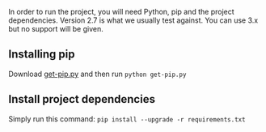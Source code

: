 In order to run the project, you will need Python, pip and the project dependencies.
Version 2.7 is what we usually test against. You can use 3.x but no support will be given. 

## Installing pip
Download [get-pip.py](https://bootstrap.pypa.io/get-pip.py)
and then run
`python get-pip.py`

## Install project dependencies
Simply run this command:
`pip install --upgrade -r requirements.txt`